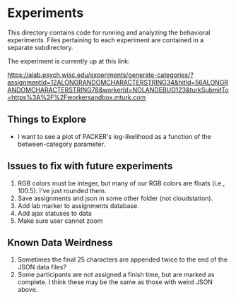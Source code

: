# Experiments

This directory contains code for running and analyzing the behavioral experiments. Files pertaining to each experiment are contained in a separate subdirectory.

The experiment is currently up at this link:

https://alab.psych.wisc.edu/experiments/generate-categories/?assignmentId=12ALONGRANDOMCHARACTERSTRING34&hitId=56ALONGRANDOMCHARACTERSTRING78&workerId=NOLANDEBUG123&turkSubmitTo=https%3A%2F%2Fworkersandbox.mturk.com


## Things to Explore

- I want to see a plot of PACKER's log-likelihood as a function of the between-category parameter.

## Issues to fix with future experiments

1. RGB colors must be integer, but many of our RGB colors are floats (i.e., 100.5). I've just rounded them.
2. Save assignments and json in some other folder (not cloudstation).
3. Add lab marker to assignments database.
4. Add ajax statuses to data
5. Make sure user cannot zoom

## Known Data Weirdness

1. Sometimes the final 25 characters are appended twice to the end of the JSON data files? 
2. Some participants are not assigned a finish time, but are marked as complete. I think these may be the same as those with weird JSON above.